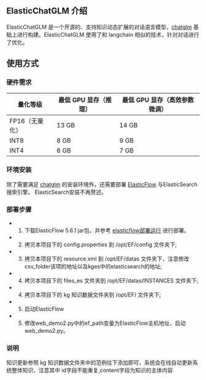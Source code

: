 ## ElasticChatGLM 介绍

ElasticChatGLM 是一个开源的、支持知识动态扩展的对话语言模型，[chatglm](https://github.com/THUDM/ChatGLM-6B) 基础上进行构建。ElasticChatGLM 使用了和 langchain 相似的技术，针对对话进行了优化。 

## 使用方式

### 硬件需求

| **量化等级**   | **最低 GPU 显存**（推理） | **最低 GPU 显存**（高效参数微调） |
| -------------- | ------------------------- | --------------------------------- |
| FP16（无量化） | 13 GB                     | 14 GB                             |
| INT8           | 8 GB                     | 9 GB                             |
| INT4           | 6 GB                      | 7 GB                              |

### 环境安装
除了需要满足 [chatglm](https://github.com/THUDM/ChatGLM-6B) 的安装环境外，还需要部署 [ElasticFlow](https://github.com/springwings/elasticflow) 与ElasticSearch搜索引擎。
ElasticSearch安装不再赘述。
### 部署步骤 
* 1) 下载ElasticFlow 5.6.1 jar包，并参考 [elasticflow部署运行](https://github.com/springwings/elasticflow/wiki/v5.x-%E9%83%A8%E7%BD%B2%E8%BF%90%E8%A1%8C) 进行部署。  
* 2) 拷贝本项目下的 config.properties 到 /opt/EF/config 文件夹下;
* 3) 拷贝本项目下的 resource.xml 到 /opt/EF/datas 文件夹下，注意修改csv_folder该项的地址以及kges中的elasticsearch的地址;
* 4) 拷贝本项目下的 files_es 文件夹到 /opt/EF/datas/INSTANCES 文件夹下;
* 4) 拷贝本项目下的 kg 知识数据文件夹到 /opt/EF/ 文件夹下;
* 5) 启动ElasticFlow
* 5) 修改web_demo2.py中的ef_path变量为ElasticFlow主机地址，启动web_demo2.py。

### 说明 
知识更新参照 kg 知识数据文件夹中的范例往下添加即可，系统会在线自动更新系统整体知识，注意其中 id字段不能重复,content字段为知识的主体内容
